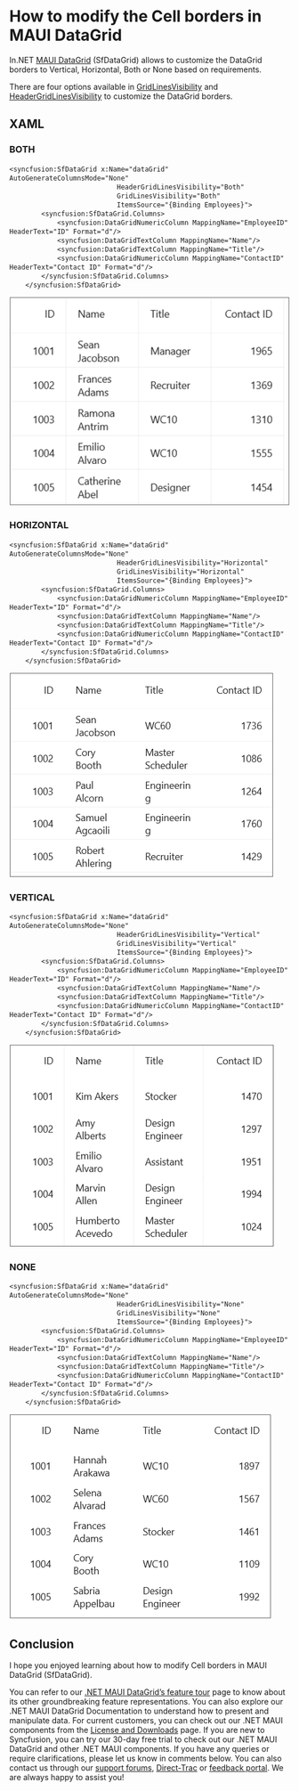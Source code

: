 # How to modify the Cell borders in MAUI DataGrid
In.NET [MAUI DataGrid](https://www.syncfusion.com/maui-controls/maui-datagrid) (SfDataGrid) allows to customize the DataGrid borders to Vertical, Horizontal, Both or None based on requirements.

There are four options available in [GridLinesVisibility](https://help.syncfusion.com/cr/maui/Syncfusion.Maui.DataGrid.SfDataGrid.html#Syncfusion_Maui_DataGrid_SfDataGrid_GridLinesVisibility) and [HeaderGridLinesVisibility](https://help.syncfusion.com/cr/maui/Syncfusion.Maui.DataGrid.SfDataGrid.html#Syncfusion_Maui_DataGrid_SfDataGrid_HeaderGridLinesVisibility) to customize the DataGrid borders.

## XAML

### BOTH

```XAML
<syncfusion:SfDataGrid x:Name="dataGrid" AutoGenerateColumnsMode="None" 
                           HeaderGridLinesVisibility="Both" 
                           GridLinesVisibility="Both"
                           ItemsSource="{Binding Employees}">
        <syncfusion:SfDataGrid.Columns>
            <syncfusion:DataGridNumericColumn MappingName="EmployeeID" HeaderText="ID" Format="d"/>
            <syncfusion:DataGridTextColumn MappingName="Name"/>
            <syncfusion:DataGridTextColumn MappingName="Title"/>
            <syncfusion:DataGridNumericColumn MappingName="ContactID" HeaderText="Contact ID" Format="d"/>
        </syncfusion:SfDataGrid.Columns>        
    </syncfusion:SfDataGrid>
```
![CellBorderSetAsBoth](CellBorderBoth.png)

### HORIZONTAL
```XAML
<syncfusion:SfDataGrid x:Name="dataGrid" AutoGenerateColumnsMode="None" 
                           HeaderGridLinesVisibility="Horizontal" 
                           GridLinesVisibility="Horizontal"
                           ItemsSource="{Binding Employees}">
        <syncfusion:SfDataGrid.Columns>
            <syncfusion:DataGridNumericColumn MappingName="EmployeeID" HeaderText="ID" Format="d"/>
            <syncfusion:DataGridTextColumn MappingName="Name"/>
            <syncfusion:DataGridTextColumn MappingName="Title"/>
            <syncfusion:DataGridNumericColumn MappingName="ContactID" HeaderText="Contact ID" Format="d"/>
        </syncfusion:SfDataGrid.Columns>        
    </syncfusion:SfDataGrid>
```
![CellBorderSetAsHorizontal](CellBorderHorizontal.png)

### VERTICAL
```XAML
<syncfusion:SfDataGrid x:Name="dataGrid" AutoGenerateColumnsMode="None" 
                           HeaderGridLinesVisibility="Vertical" 
                           GridLinesVisibility="Vertical"
                           ItemsSource="{Binding Employees}">
        <syncfusion:SfDataGrid.Columns>
            <syncfusion:DataGridNumericColumn MappingName="EmployeeID" HeaderText="ID" Format="d"/>
            <syncfusion:DataGridTextColumn MappingName="Name"/>
            <syncfusion:DataGridTextColumn MappingName="Title"/>
            <syncfusion:DataGridNumericColumn MappingName="ContactID" HeaderText="Contact ID" Format="d"/>
        </syncfusion:SfDataGrid.Columns>        
    </syncfusion:SfDataGrid>
```
![CellBorderSetAsVertical](CellBorderVertical.png)
### NONE
```XAML
<syncfusion:SfDataGrid x:Name="dataGrid" AutoGenerateColumnsMode="None" 
                           HeaderGridLinesVisibility="None" 
                           GridLinesVisibility="None"
                           ItemsSource="{Binding Employees}">
        <syncfusion:SfDataGrid.Columns>
            <syncfusion:DataGridNumericColumn MappingName="EmployeeID" HeaderText="ID" Format="d"/>
            <syncfusion:DataGridTextColumn MappingName="Name"/>
            <syncfusion:DataGridTextColumn MappingName="Title"/>
            <syncfusion:DataGridNumericColumn MappingName="ContactID" HeaderText="Contact ID" Format="d"/>
        </syncfusion:SfDataGrid.Columns>        
    </syncfusion:SfDataGrid>
```
![CellBorderSetAsNone](CellBorderNone.png)
## Conclusion
I hope you enjoyed learning about how to modify Cell borders in MAUI DataGrid (SfDataGrid).

You can refer to our [.NET MAUI DataGrid’s feature tour](https://www.syncfusion.com/maui-controls/maui-datagrid) page to know about its other groundbreaking feature representations. You can also explore our .NET MAUI DataGrid Documentation to understand how to present and manipulate data.
For current customers, you can check out our .NET MAUI components from the [License and Downloads](https://www.syncfusion.com/account/downloads) page. If you are new to Syncfusion, you can try our 30-day free trial to check out our .NET MAUI DataGrid and other .NET MAUI components.
If you have any queries or require clarifications, please let us know in comments below. You can also contact us through our [support forums](https://www.syncfusion.com/forums), [Direct-Trac](https://support.syncfusion.com/account/login?ReturnUrl=%2Faccount%2Fconnect%2Fauthorize%2Fcallback%3Fclient_id%3Dc54e52f3eb3cde0c3f20474f1bc179ed%26redirect_uri%3Dhttps%253A%252F%252Fsupport.syncfusion.com%252Fagent%252Flogincallback%26response_type%3Dcode%26scope%3Dopenid%2520profile%2520agent.api%2520integration.api%2520offline_access%2520kb.api%26state%3D8db41f98953a4d9ba40407b150ad4cf2%26code_challenge%3DvwHoT64z2h21eP_A9g7JWtr3vp3iPrvSjfh5hN5C7IE%26code_challenge_method%3DS256%26response_mode%3Dquery) or [feedback portal](https://www.syncfusion.com/feedback/maui?control=sfdatagrid). We are always happy to assist you!